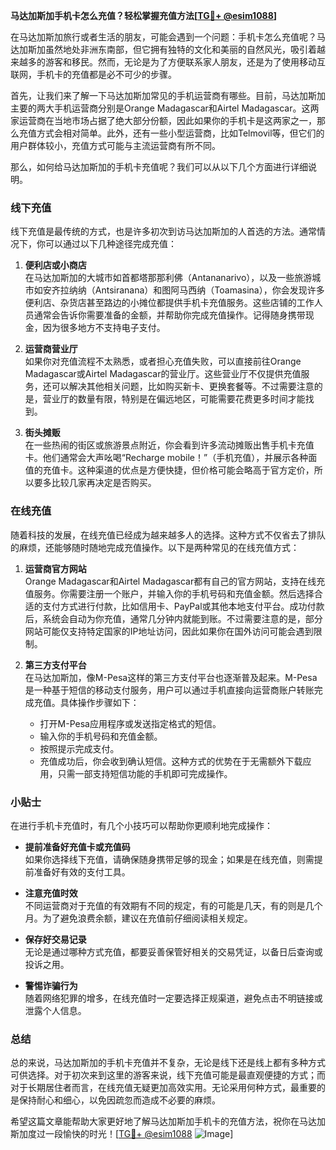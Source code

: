 **马达加斯加手机卡怎么充值？轻松掌握充值方法[[TG💪+ @esim1088](https://t.me/s/esim1088)]**

在马达加斯加旅行或者生活的朋友，可能会遇到一个问题：手机卡怎么充值呢？马达加斯加虽然地处非洲东南部，但它拥有独特的文化和美丽的自然风光，吸引着越来越多的游客和移民。然而，无论是为了方便联系家人朋友，还是为了使用移动互联网，手机卡的充值都是必不可少的步骤。

首先，让我们来了解一下马达加斯加常见的手机运营商有哪些。目前，马达加斯加主要的两大手机运营商分别是Orange Madagascar和Airtel Madagascar。这两家运营商在当地市场占据了绝大部分份额，因此如果你的手机卡是这两家之一，那么充值方式会相对简单。此外，还有一些小型运营商，比如Telmovil等，但它们的用户群体较小，充值方式可能与主流运营商有所不同。

那么，如何给马达加斯加的手机卡充值呢？我们可以从以下几个方面进行详细说明。

### 线下充值

线下充值是最传统的方式，也是许多初次到访马达加斯加的人首选的方法。通常情况下，你可以通过以下几种途径完成充值：

1. **便利店或小商店**  
   在马达加斯加的大城市如首都塔那那利佛（Antananarivo），以及一些旅游城市如安齐拉纳纳（Antsiranana）和图阿马西纳（Toamasina），你会发现许多便利店、杂货店甚至路边的小摊位都提供手机卡充值服务。这些店铺的工作人员通常会告诉你需要准备的金额，并帮助你完成充值操作。记得随身携带现金，因为很多地方不支持电子支付。

2. **运营商营业厅**  
   如果你对充值流程不太熟悉，或者担心充值失败，可以直接前往Orange Madagascar或Airtel Madagascar的营业厅。这些营业厅不仅提供充值服务，还可以解决其他相关问题，比如购买新卡、更换套餐等。不过需要注意的是，营业厅的数量有限，特别是在偏远地区，可能需要花费更多时间才能找到。

3. **街头摊贩**  
   在一些热闹的街区或旅游景点附近，你会看到许多流动摊贩出售手机卡充值卡。他们通常会大声吆喝“Recharge mobile！”（手机充值），并展示各种面值的充值卡。这种渠道的优点是方便快捷，但价格可能会略高于官方定价，所以要多比较几家再决定是否购买。

### 在线充值

随着科技的发展，在线充值已经成为越来越多人的选择。这种方式不仅省去了排队的麻烦，还能够随时随地完成充值操作。以下是两种常见的在线充值方式：

1. **运营商官方网站**  
   Orange Madagascar和Airtel Madagascar都有自己的官方网站，支持在线充值服务。你需要注册一个账户，并输入你的手机号码和充值金额。然后选择合适的支付方式进行付款，比如信用卡、PayPal或其他本地支付平台。成功付款后，系统会自动为你充值，通常几分钟内就能到账。不过需要注意的是，部分网站可能仅支持特定国家的IP地址访问，因此如果你在国外访问可能会遇到限制。

2. **第三方支付平台**  
   在马达加斯加，像M-Pesa这样的第三方支付平台也逐渐普及起来。M-Pesa是一种基于短信的移动支付服务，用户可以通过手机直接向运营商账户转账完成充值。具体操作步骤如下：
   - 打开M-Pesa应用程序或发送指定格式的短信。
   - 输入你的手机号码和充值金额。
   - 按照提示完成支付。
   - 充值成功后，你会收到确认短信。这种方式的优势在于无需额外下载应用，只需一部支持短信功能的手机即可完成操作。

### 小贴士

在进行手机卡充值时，有几个小技巧可以帮助你更顺利地完成操作：

- **提前准备好充值卡或充值码**  
  如果你选择线下充值，请确保随身携带足够的现金；如果是在线充值，则需提前准备好有效的支付工具。

- **注意充值时效**  
  不同运营商对于充值的有效期有不同的规定，有的可能是几天，有的则是几个月。为了避免浪费余额，建议在充值前仔细阅读相关规定。

- **保存好交易记录**  
  无论是通过哪种方式充值，都要妥善保管好相关的交易凭证，以备日后查询或投诉之用。

- **警惕诈骗行为**  
  随着网络犯罪的增多，在线充值时一定要选择正规渠道，避免点击不明链接或泄露个人信息。

### 总结

总的来说，马达加斯加的手机卡充值并不复杂，无论是线下还是线上都有多种方式可供选择。对于初次来到这里的游客来说，线下充值可能是最直观便捷的方式；而对于长期居住者而言，在线充值无疑更加高效实用。无论采用何种方式，最重要的是保持耐心和细心，以免因疏忽而造成不必要的麻烦。

希望这篇文章能帮助大家更好地了解马达加斯加手机卡的充值方法，祝你在马达加斯加度过一段愉快的时光！[[TG💪+ @esim1088](https://t.me/s/esim1088) ![Image](https://i.postimg.cc/4NQfJmqS/Snipaste-2025-05-13-00-14-12.png)]